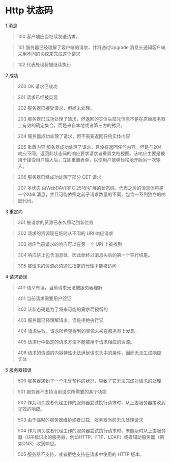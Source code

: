 # Http 状态码

1.消息

>100 客户端应当继续发送请求。

>101 服务器已经理解了客户端的请求，并将通过Upgrade 消息头通知客户端采用不同的协议来完成这个请求

>102 代表处理将被继续执行

2.成功
>200 OK 请求已成功

>201 请求已经被实现

>202 服务器已接受请求，但尚未处理。

>203 服务器已成功处理了请求，但返回的实体头部元信息不是在原始服务器上有效的确定集合，而是来自本地或者第三方的拷贝。

>204 服务器成功处理了请求，但不需要返回任何实体内容

>205 重置内容  服务器成功处理了请求，且没有返回任何内容。但是与204响应不同，返回此状态码的响应要求请求者重置文档视图。该响应主要是被用于接受用户输入后，立即重置表单，以便用户能够轻松地开始另一次输入。

>206 服务器已经成功处理了部分 GET 请求

>207 多状态 	由WebDAV(RFC 2518)扩展的状态码，代表之后的消息体将是一个XML消息，并且可能依照之前子请求数量的不同，包含一系列独立的响应代码。

3 重定向

>301 被请求的资源已永久移动到新位置

>302 请求的资源现在临时从不同的 URI 响应请求

>303 对应当前请求的响应可以在另一个 URI 上被找到

>304 响应禁止包含消息体，因此始终以消息头后的第一个空行结尾。

>305 被请求的资源必须通过指定的代理才能被访问

4 请求错误

>401 语义有误，当前请求无法被服务器理解

>401 当前请求需要用户验证

>402 该状态码是为了将来可能的需求而预留的

>403 服务器已经理解请求，但是拒绝执行它

>404 请求失败，请求所希望得到的资源未被在服务器上发现。

>405 请求行中指定的请求方法不能被用于请求相应的资源。

>406 请求的资源的内容特性无法满足请求头中的条件，因而无法生成响应实体

5 服务器错误

>500 服务器遇到了一个未曾预料的状况，导致了它无法完成对请求的处理

>501 服务器不支持当前请求所需要的某个功能

>502 作为网关或者代理工作的服务器尝试执行请求时，从上游服务器接收到无效的响应。

>503 由于临时的服务器维护或者过载，服务器当前无法处理请求

>504 作为网关或者代理工作的服务器尝试执行请求时，未能及时从上游服务器（URI标识出的服务器，例如HTTP、FTP、LDAP）或者辅助服务器（例如DNS）收到响应。

>505 服务器不支持，或者拒绝支持在请求中使用的 HTTP 版本。
